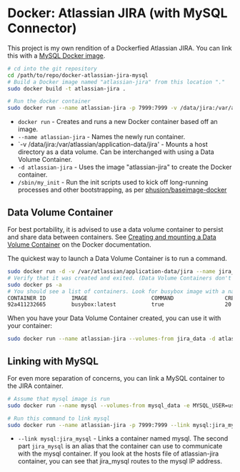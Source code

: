 # Docker: Atlassian JIRA (with MySQL Connector)

This project is my own rendition of a Dockerfied Atlassian JIRA. You can link this with a [MySQL Docker image](https://github.com/roastlechon/docker-mysql).

```bash
# cd into the git repository
cd /path/to/repo/docker-atlassian-jira-mysql
# Build a Docker image named "atlassian-jira" from this location "."
sudo docker build -t atlassian-jira .

# Run the docker container
sudo docker run --name atlassian-jira -p 7999:7999 -v /data/jira:/var/atlassian/application-data/jira -d atlassian-jira /sbin/my_init
```

* `docker run` - Creates and runs a new Docker container based off an image.
* `--name atlassian-jira` - Names the newly run container.
* `-v /data/jira:/var/atlassian/application-data/jira' - Mounts a host directory as a data volume. Can be interchanged with using a Data Volume Container.
* `-d atlassian-jira` - Uses the image "atlassian-jira" to create the Docker container.
* `/sbin/my_init` - Run the init scripts used to kick off long-running processes and other bootstrapping, as per [phusion/baseimage-docker](https://github.com/phusion/baseimage-docker)

## Data Volume Container

For best portability, it is advised to use a data volume container to persist and share data between containers. See [Creating and mounting a Data Volume Container](https://docs.docker.com/userguide/dockervolumes/#creating-and-mounting-a-data-volume-container) on the Docker documentation.

The quickest way to launch a Data Volume Container is to run a command.

```bash
sudo docker run -d -v /var/atlassian/application-data/jira --name jira_data busybox true
# Verify that it was created and exited. (Data Volume Containers don't need to be running to use them)
sudo docker ps -a
# You should see a list of containers. Look for busybox image with a name "jira_data"
CONTAINER ID        IMAGE                    COMMAND                CREATED             STATUS                      PORTS                         NAMES
92a411232665        busybox:latest           true                   20 seconds ago      Exited (0) 19 seconds ago                                 jira_data
```

When you have your Data Volume Container created, you can use it with your container:

```bash
sudo docker run --name atlassian-jira --volumes-from jira_data -d atlassian-jira /sbin/my_init
```

## Linking with MySQL

For even more separation of concerns, you can link a MySQL container to the JIRA container.

```bash
# Assume that mysql image is run
sudo docker run --name mysql --volumes-from mysql_data -e MYSQL_USER=username -e MYSQL_PASS=password123 -d mysql /sbin/my_init

# Run this command to link mysql
sudo docker run --name atlassian-jira -p 7999:7999 --link mysql:jira_mysql --volumes-from jira_data -d atlassian-jira /sbin/my_init
```

* `--link mysql:jira_mysql` - Links a container named mysql. The second part `jira_mysql` is an alias that the container can use to communicate with the mysql container. If you look at the hosts file of atlassian-jira container, you can see that jira_mysql routes to the mysql IP address.